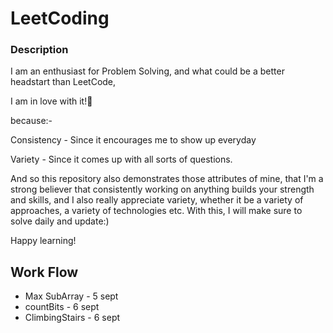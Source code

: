 # LeetCoding


### Description
I am an enthusiast for Problem Solving, and what could be a better headstart than LeetCode,

I am in love with it!🙈 

because:-

Consistency - Since it encourages me to show up everyday

Variety - Since it comes up with all sorts of questions.

And so this repository also demonstrates those attributes of mine, that I'm a strong believer that consistently working on anything builds your strength and skills, and I also really appreciate variety, whether it be a variety of approaches, a variety of technologies etc. With this, I will make sure to solve daily and update:)

Happy learning!

## Work Flow

* Max SubArray    - 5 sept
* countBits       - 6 sept
* ClimbingStairs  - 6 sept

